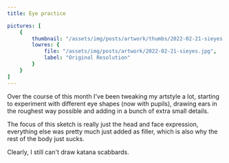```yaml
---
title: Eye practice

pictures: [
	{
		thumbnail: "/assets/img/posts/artwork/thumbs/2022-02-21-sieyes.jpg",
		lowres: {
			file: "/assets/img/posts/artwork/2022-02-21-sieyes.jpg",
			label: "Original Resolution"
		}
	}
]
---
```

Over the course of this month I've been tweaking my artstyle a lot, starting to experiment with different eye shapes (now with pupils), drawing ears in the roughest way possible and adding in a bunch of extra small details.

The focus of this sketch is really just the head and face expression, everything else was pretty much just added as filler, which is also why the rest of the body just sucks.

Clearly, I still can't draw katana scabbards.
